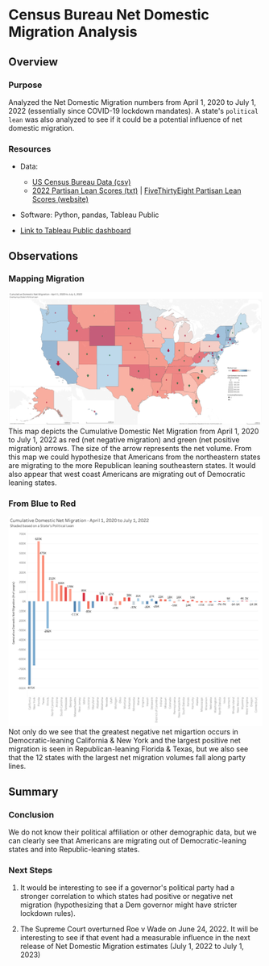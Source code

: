 # Census Bureau Net Domestic Migration Analysis

## Overview

### Purpose
Analyzed the Net Domestic Migration numbers from April 1, 2020 to July 1, 2022 (essentially since COVID-19 lockdown mandates). A state's `political lean` was also analyzed to see if it could be a potential influence of net domestic migration.

### Resources
- Data: 
    - [US Census Bureau Data (csv)](Data/US_Census_Bureau/cumulative_net_domestic_migration_20200401-20220701.csv)
    -  [2022 Partisan Lean Scores (txt)](Data/fivethirtyeight_data/partisan_lean_STATES_2022.txt) | [FiveThirtyEight Partisan Lean Scores (website)](https://fivethirtyeight.com/features/how-red-or-blue-is-your-state-your-congressional-district/)
    
- Software: Python, pandas, Tableau Public 
- [Link to Tableau Public dashboard](https://public.tableau.com/app/profile/lee.terrell/viz/USA-CumulativeDomesticNetMigrationApril12020-July12022/USACumulativeDomesticNetMigration)

## Observations

### Mapping Migration
<img src='Images/Domestic Net Migration 20200401 - 20220701.png'>
This map depicts the Cumulative Domestic Net Migration from April 1, 2020 to July 1, 2022 as red (net negative migration) and green (net positive migration) arrows. The size of the arrow represents the net volume.
From this map we could hypothesize that Americans from the northeastern states are migrating to the more Republican leaning southeastern states. It would also appear that west coast Americans are migrating out of Democratic leaning states.

### From Blue to Red
<img src='Images/Bar Graph- Domestic Net Migration.png'>
Not only do we see that the greatest negative net migartion occurs in Democratic-leaning California & New York and the largest positive net migration is seen in Republican-leaning Florida & Texas, but we also see that the 12 states with the largest net migration volumes fall along party lines.

## Summary

### Conclusion
We do not know their political affiliation or other demographic data, but we can clearly see that Americans are migrating out of Democratic-leaning states and into Republic-leaning states.

### Next Steps
1. It would be interesting to see if a governor's political party had a stronger correlation to which states had positive or negative net migration (hypothesizing that a Dem governor might have stricter lockdown rules).

2. The Supreme Court overturned Roe v Wade on June 24, 2022. It will be interesting to see if that event had a measurable influence in the next release of Net Domestic Migration estimates (July 1, 2022 to July 1, 2023)